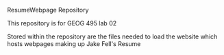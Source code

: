 ResumeWebpage Repository

This repository is for GEOG 495 lab 02

Stored within the repository are the files needed to load the website which hosts webpages making up Jake Fell's Resume
